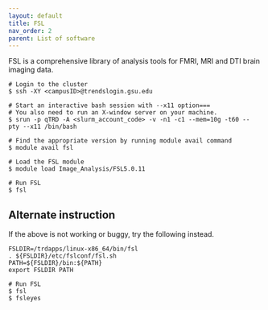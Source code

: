 ```yaml
---
layout: default
title: FSL
nav_order: 2
parent: List of software
---
```

FSL is a comprehensive library of analysis tools for FMRI, MRI and DTI
brain imaging data.

```
# Login to the cluster
$ ssh -XY <campusID>@trendslogin.gsu.edu

# Start an interactive bash session with --x11 option===
# You also need to run an X-window server on your machine.
$ srun -p qTRD -A <slurm_account_code> -v -n1 -c1 --mem=10g -t60 --pty --x11 /bin/bash

# Find the appropriate version by running module avail command 
$ module avail fsl

# Load the FSL module
$ module load Image_Analysis/FSL5.0.11

# Run FSL
$ fsl
```

## Alternate instruction

If the above is not working or buggy, try the following instead.

```
FSLDIR=/trdapps/linux-x86_64/bin/fsl
. ${FSLDIR}/etc/fslconf/fsl.sh
PATH=${FSLDIR}/bin:${PATH}
export FSLDIR PATH

# Run FSL
$ fsl
$ fsleyes
```

